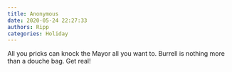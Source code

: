 ```yaml
---
title: Anonymous
date: 2020-05-24 22:27:33
authors: Ripp
categories: Holiday
---
```


 All you pricks can knock the Mayor all you want to. Burrell is nothing more than a douche bag. Get real!